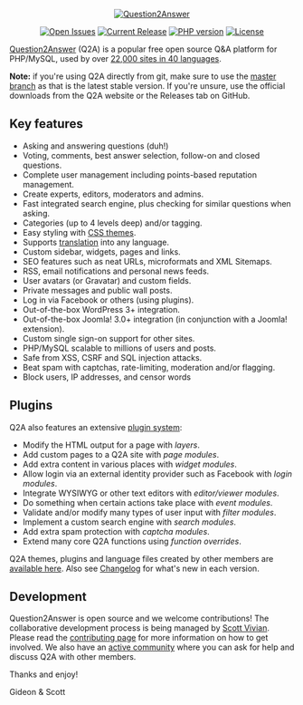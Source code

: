 <p align="center">
    <a href="https://www.question2answer.org/">
        <img src="https://www.question2answer.org/images/question2answer-logo-350x40.png" alt="Question2Answer" />
    </a>
</p>

<p align="center">
	<a href="https://github.com/q2a/question2answer/issues"><img src="https://img.shields.io/github/issues/q2a/question2answer.svg" alt="Open Issues"></a>
	<a href="https://github.com/q2a/question2answer/releases"><img src="https://img.shields.io/github/release/q2a/question2answer.svg" alt="Current Release"></a>
	<a href="https://docs.question2answer.org/install/"><img src="https://img.shields.io/badge/php-7.1+-8993be" alt="PHP version"></a>
	<a href="https://www.question2answer.org/license.php"><img src="https://img.shields.io/badge/License-GPL-green.svg" alt="License"></a>
</p>

[Question2Answer][Q2A] (Q2A) is a popular free open source Q&A platform for PHP/MySQL, used by over [22,000 sites in 40 languages][sites].

**Note:** if you're using Q2A directly from git, make sure to use the [master branch][master] as that is the latest stable version. If you're unsure, use the official downloads from the Q2A website or the Releases tab on GitHub.


## Key features

- Asking and answering questions (duh!)
- Voting, comments, best answer selection, follow-on and closed questions.
- Complete user management including points-based reputation management.
- Create experts, editors, moderators and admins.
- Fast integrated search engine, plus checking for similar questions when asking.
- Categories (up to 4 levels deep) and/or tagging.
- Easy styling with [CSS themes][themes].
- Supports [translation][trans] into any language.
- Custom sidebar, widgets, pages and links.
- SEO features such as neat URLs, microformats and XML Sitemaps.
- RSS, email notifications and personal news feeds.
- User avatars (or Gravatar) and custom fields.
- Private messages and public wall posts.
- Log in via Facebook or others (using plugins).
- Out-of-the-box WordPress 3+ integration.
- Out-of-the-box Joomla! 3.0+ integration (in conjunction with a Joomla! extension).
- Custom single sign-on support for other sites.
- PHP/MySQL scalable to millions of users and posts.
- Safe from XSS, CSRF and SQL injection attacks.
- Beat spam with captchas, rate-limiting, moderation and/or flagging.
- Block users, IP addresses, and censor words


## Plugins

Q2A also features an extensive [plugin system][plugins]:

- Modify the HTML output for a page with *layers*.
- Add custom pages to a Q2A site with *page modules*.
- Add extra content in various places with *widget modules*.
- Allow login via an external identity provider such as Facebook with *login modules*.
- Integrate WYSIWYG or other text editors with *editor/viewer modules*.
- Do something when certain actions take place with *event modules*.
- Validate and/or modify many types of user input with *filter modules*.
- Implement a custom search engine with *search modules*.
- Add extra spam protection with *captcha modules*.
- Extend many core Q2A functions using *function overrides*.

Q2A themes, plugins and language files created by other members are [available here][addons]. Also see [Changelog][changes] for what's new in each version.


## Development

Question2Answer is open source and we welcome contributions! The collaborative development process is being managed by [Scott Vivian][scott]. Please read the [contributing page][contrib] for more information on how to get involved. We also have an [active community][forum] where you can ask for help and discuss Q2A with other members.


Thanks and enjoy!

Gideon & Scott


[Q2A]: https://www.question2answer.org/
[scott]: https://www.question2answer.org/qa/user/Scott
[contrib]: https://github.com/q2a/question2answer/blob/master/CONTRIBUTING.md
[sites]: https://www.question2answer.org/sites.php
[master]: https://github.com/q2a/question2answer/tree/master
[forum]: https://www.question2answer.org/qa/
[plugins]: https://docs.question2answer.org/plugins/
[themes]: https://docs.question2answer.org/themes/
[trans]: https://docs.question2answer.org/translate/
[addons]: https://docs.question2answer.org/addons/
[changes]: https://docs.question2answer.org/install/versions/
